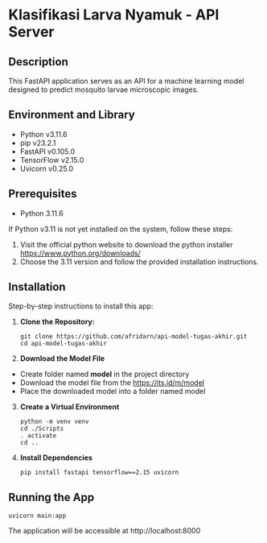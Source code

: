 # Klasifikasi Larva Nyamuk - API Server

## Description

This FastAPI application serves as an API for a machine learning model designed to predict mosquito larvae microscopic images.

## Environment and Library

- Python v3.11.6
- pip v23.2.1
- FastAPI v0.105.0
- TensorFlow v2.15.0
- Uvicorn v0.25.0

## Prerequisites

- Python 3.11.6

If Python v3.11 is not yet installed on the system, follow these steps:

1. Visit the official python website to download the python installer https://www.python.org/downloads/
2. Choose the 3.11 version and follow the provided installation instructions.

## Installation

Step-by-step instructions to install this app:

1. **Clone the Repository:**

   ```
   git clone https://github.com/afridarn/api-model-tugas-akhir.git
   cd api-model-tugas-akhir
   ```

2. **Download the Model File**

- Create folder named **model** in the project directory
- Download the model file from the https://its.id/m/model
- Place the downloaded model into a folder named model

3. **Create a Virtual Environment**

   ```
   python -m venv venv
   cd ./Scripts
   . activate
   cd ..
   ```

4. **Install Dependencies**
   ```
   pip install fastapi tensorflow==2.15 uvicorn
   ```

## Running the App

```
uvicorn main:app
```

The application will be accessible at http://localhost:8000
